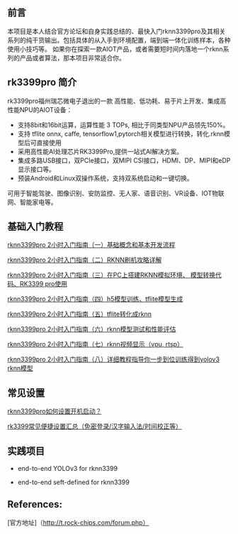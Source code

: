 ## 前言
本项目是本人结合官方论坛和自身实践总结的、最快入门rknn3399pro及其相关系列的纯干货输出。包括具体的从入手到环境配置，端到端一体化训练样本，各种使用小技巧等。
如果你在探索一款AIOT产品，或者需要短时间内落地一个rknn系列的产品或者算法，那本项目非常适合你。


## rk3399pro 简介
rk3399pro福州瑞芯微电子退出的一款 高性能、低功耗、易于片上开发、集成高性能NPU的AIOT设备：
- 支持8bit和16bit运算，运算性能 3 TOPs, 相比于同类型NPU产品领先150%。
- 支持 tflite onnx, caffe, tensorflow1,pytorch相关模型进行转换，转化.rknn模型后可直接使用
- 采用高性能AI处理芯片RK3399Pro,提供一站式AI解决方案。
- 集成多路USB接口，双PCIe接口，双MIPI CSI接口，HDMI、DP、MIPI和eDP显示接口等。
- 预装Android和Linux双操作系统，支持双系统启动和一键切换。

可用于智能驾驶、图像识别、安防监控、无人家、语音识别、VR设备、IOT物联网、智能家电等。



## 基础入门教程
[rknn3399pro 2小时入门指南（一）基础概念和基本开发流程](https://blog.csdn.net/weixin_42237113/article/details/107753935)

[rknn3399pro 2小时入门指南（二）RKNN刷机攻略详解](https://blog.csdn.net/weixin_42237113/article/details/107749021)

[rknn3399pro 2小时入门指南（三）在PC上搭建RKNN模拟环境、 模型转换代码、RK3399 pro使用](https://blog.csdn.net/weixin_42237113/article/details/107023216)

[rknn3399pro 2小时入门指南（四）h5模型训练、tflite模型生成](https://blog.csdn.net/weixin_42237113/article/details/107756934)

[rknn3399pro 2小时入门指南（五）tflite转化成rknn](https://blog.csdn.net/weixin_42237113/article/details/107759588)

[rknn3399pro 2小时入门指南（六）rknn模型测试和性能评估](https://blog.csdn.net/weixin_42237113/article/details/107800952)

[rknn3399pro 2小时入门指南（七）rknn视频显示（vpu, rtsp）](https://blog.csdn.net/weixin_42237113/article/details/107802124)

[rknn3399pro 2小时入门指南（八）详细教程指导你一步到位训练得到yolov3 rknn模型](https://blog.csdn.net/weixin_42237113/article/details/112981516)

## 常见设置
[rknn3399pro如何设置开机启动？](https://blog.csdn.net/weixin_42237113/article/details/109191955)

[rk3399常见便捷设置汇总（免密登录/汉字输入法/时间校正等）](https://blog.csdn.net/weixin_42237113/article/details/110438168)


## 实践项目

- end-to-end YOLOv3 for rknn3399

- end-to-end seft-defined for rknn3399


## References:
[官方地址]（http://t.rock-chips.com/forum.php）

